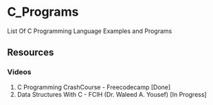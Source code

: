 # C_Programs
List Of C Programming Language Examples and Programs 

## Resources

### Videos

1. C Programming CrashCourse - Freecodecamp [Done]
2. Data Structures With C - FCIH (Dr. Waleed A. Yousef) [In Progress]

